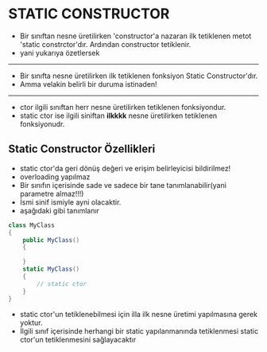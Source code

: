 # STATIC CONSTRUCTOR

* Bir sınıftan nesne üretilirken 'constructor'a nazaran ilk tetiklenen metot 'static constrctor'dır. Ardından constructor tetiklenir.
* yani yukarıya özetlersek
---
* Bir sınıfta nesne üretilirken ilk tetiklenen fonksiyon Static Constructor'dır.
* Amma velakin belirli bir duruma istinaden!
---
* ctor ilgili sınıftan herr nesne üretilirken tetiklenen fonksiyondur.
* static ctor ise ilgili siniftan __ilkkkk__ nesne üretilirken tetiklenen fonksiyonudr.

## Static Constructor Özellikleri
* static ctor'da geri dönüş değeri ve erişim belirleyicisi bildirilmez!
* overloading yapılmaz
* Bir sınıfın içerisinde sade ve sadece bir tane tanımlanabilir(yani parametre almaz!!!)
* İsmi sinif ismiyle ayni olacaktir.
* aşağıdaki gibi tanımlanır
```csharp
class MyClass
{
    public MyClass()
    {

    }
    static MyClass()
    {
        // static ctor
    }
}
```

* static ctor'un tetiklenebilmesi için illa ilk nesne üretimi yapılmasına gerek yoktur.
* İlgili sınıf içerisinde herhangi bir static yapılanmanında tetiklenmesi static ctor'un tetiklenmesini sağlayacaktır

